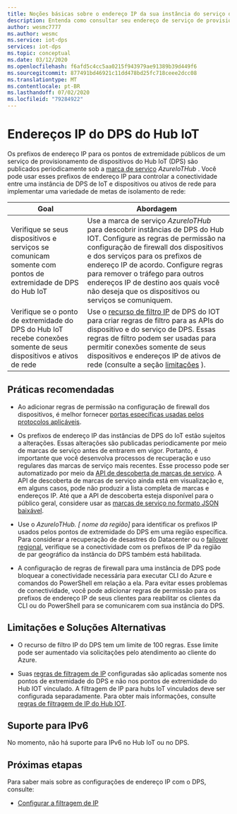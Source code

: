 ```yaml
---
title: Noções básicas sobre o endereço IP da sua instância do serviço de provisionamento de dispositivos IoT (DPS) | Microsoft Docs
description: Entenda como consultar seu endereço de serviço de provisionamento de dispositivos IoT (DPS) e suas propriedades. O endereço IP da instância do DPS pode ser alterado durante determinados cenários, como recuperação de desastre ou failover regional.
author: wesmc7777
ms.author: wesmc
ms.service: iot-dps
services: iot-dps
ms.topic: conceptual
ms.date: 03/12/2020
ms.openlocfilehash: f6afd5c4cc5aa0215f943979ae91389b39d449f6
ms.sourcegitcommit: 877491bd46921c11dd478bd25fc718ceee2dcc08
ms.translationtype: MT
ms.contentlocale: pt-BR
ms.lasthandoff: 07/02/2020
ms.locfileid: "79284922"
---
```

# <a name="iot-hub-dps-ip-addresses"></a>Endereços IP do DPS do Hub IoT

Os prefixos de endereço IP para os pontos de extremidade públicos de um serviço de provisionamento de dispositivos do Hub IoT (DPS) são publicados periodicamente sob a [marca de serviço](../virtual-network/service-tags-overview.md) _AzureIoTHub_ . Você pode usar esses prefixos de endereço IP para controlar a conectividade entre uma instância de DPS de IoT e dispositivos ou ativos de rede para implementar uma variedade de metas de isolamento de rede:

| Goal | Abordagem |
|------|----------|
| Verifique se seus dispositivos e serviços se comunicam somente com pontos de extremidade de DPS do Hub IoT | Use a marca de serviço _AzureIoTHub_ para descobrir instâncias de DPS do Hub IOT. Configure as regras de permissão na configuração de firewall dos dispositivos e dos serviços para os prefixos de endereço IP de acordo. Configure regras para remover o tráfego para outros endereços IP de destino aos quais você não deseja que os dispositivos ou serviços se comuniquem. |
| Verifique se o ponto de extremidade do DPS do Hub IoT recebe conexões somente de seus dispositivos e ativos de rede | Use o [recurso de filtro IP](iot-dps-ip-filtering.md) de DPS do IOT para criar regras de filtro para as APIs do dispositivo e do serviço de DPS. Essas regras de filtro podem ser usadas para permitir conexões somente de seus dispositivos e endereços IP de ativos de rede (consulte a seção [limitações](#limitations-and-workarounds) ). | 




## <a name="best-practices"></a>Práticas recomendadas

* Ao adicionar regras de permissão na configuração de firewall dos dispositivos, é melhor fornecer [portas específicas usadas pelos protocolos aplicáveis](../iot-hub/iot-hub-devguide-protocols.md#port-numbers).

* Os prefixos de endereço IP das instâncias de DPS do IoT estão sujeitos a alterações. Essas alterações são publicadas periodicamente por meio de marcas de serviço antes de entrarem em vigor. Portanto, é importante que você desenvolva processos de recuperação e uso regulares das marcas de serviço mais recentes. Esse processo pode ser automatizado por meio da [API de descoberta de marcas de serviço](../virtual-network/service-tags-overview.md#service-tags-on-premises). A API de descoberta de marcas de serviço ainda está em visualização e, em alguns casos, pode não produzir a lista completa de marcas e endereços IP. Até que a API de descoberta esteja disponível para o público geral, considere usar as [marcas de serviço no formato JSON baixável](../virtual-network/service-tags-overview.md#discover-service-tags-by-using-downloadable-json-files). 

* Use o *AzureIoTHub. [ nome da região]* para identificar os prefixos IP usados pelos pontos de extremidade do DPS em uma região específica. Para considerar a recuperação de desastres do Datacenter ou o [failover regional](../iot-hub/iot-hub-ha-dr.md), verifique se a conectividade com os prefixos de IP da região de par geográfico da instância do DPS também está habilitada.

* A configuração de regras de firewall para uma instância de DPS pode bloquear a conectividade necessária para executar CLI do Azure e comandos do PowerShell em relação a ela. Para evitar esses problemas de conectividade, você pode adicionar regras de permissão para os prefixos de endereço IP de seus clientes para reabilitar os clientes da CLI ou do PowerShell para se comunicarem com sua instância do DPS.  


## <a name="limitations-and-workarounds"></a>Limitações e Soluções Alternativas

* O recurso de filtro IP do DPS tem um limite de 100 regras. Esse limite pode ser aumentado via solicitações pelo atendimento ao cliente do Azure. 

* Suas [regras de filtragem de IP](iot-dps-ip-filtering.md) configuradas são aplicadas somente nos pontos de extremidade do DPS e não nos pontos de extremidade do Hub IOT vinculado. A filtragem de IP para hubs IoT vinculados deve ser configurada separadamente. Para obter mais informações, consulte [regras de filtragem de IP do Hub IOT](../iot-hub/iot-hub-ip-filtering.md).

## <a name="support-for-ipv6"></a>Suporte para IPv6 

No momento, não há suporte para IPv6 no Hub IoT ou no DPS.

## <a name="next-steps"></a>Próximas etapas

Para saber mais sobre as configurações de endereço IP com o DPS, consulte:

* [Configurar a filtragem de IP](iot-dps-ip-filtering.md)
